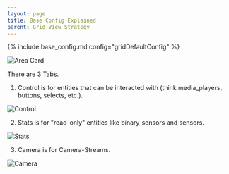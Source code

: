 ```yaml
---
layout: page
title: Base Config Explained
parent: Grid View Strategy
---
```


{% include base_config.md config="gridDefaultConfig" %}

<img src="{{site.baseurl}}/assets/area/area-strategy-navigation.png" alt="Area Card" style="max-height: 20rem;" />

There are 3 Tabs.

1. Control is for entities that can be interacted with (think media_players, buttons, selects, etc.).

<img src="{{site.baseurl}}/assets/area/area-strategy-main-control.png" alt="Control" style="max-height: 20rem;" />

2. Stats is for "read-only" entities like binary_sensors and sensors.

<img src="{{site.baseurl}}/assets/area/area-strategy-main-stats.png" alt="Stats" style="max-height: 20rem;" />

3. Camera is for Camera-Streams.

<img src="{{site.baseurl}}/assets/area/area-strategy-main-camera.png" alt="Camera" style="max-height: 20rem;" />
